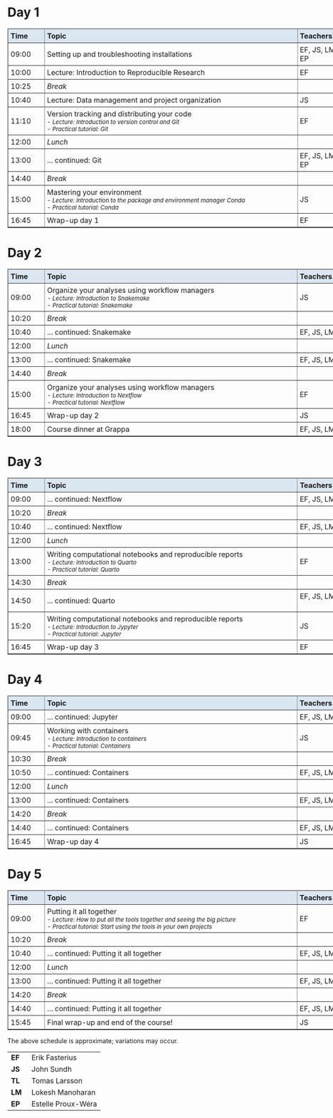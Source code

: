 <h1>Day 1</h1>

<table border="1;" class="table table-hover table-condensed" style="width:800px;">
	<thead style="background-color:#DAE7F1">
		<tr>
			<td style="padding:5px; width:75px"><font size="3"><b>Time </b> </font></td>
			<td style="padding:5px; width:625px"><font size="3"><b>Topic </b> </font></td>
			<td style="padding:5px; width:145px"><font size="3"><b>Teachers </b> </font></td>
		</tr>
	</thead>
	<tbody>
		<tr>
			<td style="padding:5px"><font size="3">09:00 </font></td>
			<td style="padding:5px"><font size="3">Setting up and troubleshooting installations </font></td>
			<td style="padding:5px"><font size="3">EF, JS, LM, TL, EP </font></td>
		</tr>
		<tr>
			<td style="padding:5px"><font size="3">10:00 </font></td>
			<td style="padding:5px"><font size="3">Lecture: Introduction to Reproducible Research </font></td>
			<td style="padding:5px"><font size="3">EF </font></td>
		</tr>
		<tr>
			<td style="padding:5px"><font size="3">10:25 </font></td>
			<td style="padding:5px"><font size="3"><em>Break</em> </font></td>
			<td style="padding:5px">&nbsp;</td>
		</tr>
		<tr>
			<td style="padding:5px"><font size="3">10:40</font></td>
			<td style="padding:5px"><font size="3">Lecture: Data management and project organization</font></td>
			<td style="padding:5px"><font size="3">JS</font></td>
		</tr>
		<tr>
			<td style="padding:5px"><font size="3">11:10 </font></td>
			<td style="padding:5px"><font size="3">Version tracking and distributing your code<br />
			<font size="2"><i>- Lecture: Introduction to version control and Git<br />
			- Practical tutorial: Git </i></font></font></td>
			<td style="padding:5px"><font size="3">EF </font></td>
		</tr>
		<tr>
			<td style="padding:5px"><font size="3">12:00 </font></td>
			<td style="padding:5px"><em><font size="3">Lunch </font></em></td>
			<td style="padding:5px">&nbsp;</td>
		</tr>
		<tr>
			<td style="padding:5px"><font size="3">13:00 </font></td>
			<td style="padding:5px"><font size="3">... continued: Git</font></td>
			<td style="padding:5px"><font size="3">EF, JS, LM, TL, EP</font></td>
		</tr>
		<tr>
			<td style="padding:5px"><font size="3">14:40</font></td>
			<td style="padding:5px"><font size="3"><em>Break</em> </font></td>
			<td style="padding:5px">&nbsp;</td>
		</tr>
		<tr>
			<td style="padding:5px"><font size="3">15:00</font></td>
			<td style="padding:5px"><font size="3">Mastering your environment<br />
			<font size="2"><i>- Lecture: Introduction to the package and environment manager Conda<br />
			- Practical tutorial: Conda </i> </font></font></td>
			<td style="padding:5px"><font size="3">JS</font></td>
		</tr>
		<tr>
			<td style="padding:5px"><font size="3">16:45 </font></td>
			<td style="padding:5px"><font size="3">Wrap-up day 1 </font></td>
			<td style="padding:5px"><font size="3">EF </font></td>
		</tr>
	</tbody>
</table>

<h1>Day 2</h1>

<table border="1;" class="table table-hover table-condensed" style="width:800px;">
	<thead style="background-color:#DAE7F1">
		<tr>
			<td style="padding:5px; width:75px"><font size="3"><b>Time </b> </font></td>
			<td style="padding:5px; width:625px"><font size="3"><b>Topic </b> </font></td>
			<td style="padding:5px; width:145px"><font size="3"><b>Teachers </b> </font></td>
		</tr>
	</thead>
	<tbody>
		<tr>
			<td style="padding:5px"><font size="3">09:00 </font></td>
			<td style="padding:5px"><font size="3">Organize your analyses using workflow managers<br />
			<font size="2"><i>- Lecture: Introduction to Snakemake<br />
			- Practical tutorial: Snakemake</i></font></font></td>
			<td style="padding:5px"><font size="3">JS </font></td>
		</tr>
		<tr>
			<td style="padding:5px"><font size="3">10:20 </font></td>
			<td style="padding:5px"><em><font size="3">Break </font></em></td>
			<td style="padding:5px">&nbsp;</td>
		</tr>
		<tr>
			<td style="padding:5px"><font size="3">10:40 </font></td>
			<td style="padding:5px"><font size="3">... continued: Snakemake<font size="2"> </font></font></td>
			<td style="padding:5px"><font size="3">EF, JS, LM, TL, EP</font></td>
		</tr>
		<tr>
			<td style="padding:5px"><font size="3">12:00 </font></td>
			<td style="padding:5px"><em><font size="3">Lunch </font></em></td>
			<td style="padding:5px">&nbsp;</td>
		</tr>
		<tr>
			<td style="padding:5px"><font size="3">13:00 </font></td>
			<td style="padding:5px"><font size="3">... continued: Snakemake</font></td>
			<td style="padding:5px"><font size="3">EF, JS, LM, TL, EP</font></td>
		</tr>
		<tr>
			<td style="padding:5px"><font size="3">14:40 </font></td>
			<td style="padding:5px"><em><font size="3">Break </font></em></td>
			<td style="padding:5px">&nbsp;</td>
		</tr>
		<tr>
			<td style="padding:5px"><font size="3">15:00 </font></td>
			<td style="padding:5px"><font size="3">Organize your analyses using workflow managers<br />
			<font size="2"><i>- Lecture: Introduction to Nextflow<br />
			- Practical tutorial: Nextflow</i></font></font></td>
			<td style="padding:5px"><font size="3">EF </font></td>
		</tr>
		<tr>
			<td style="padding:5px"><font size="3">16:45 </font></td>
			<td style="padding:5px"><font size="3">Wrap-up day 2 </font></td>
			<td style="padding:5px"><font size="3">JS </font></td>
		</tr>
		<tr>
			<td style="padding:5px"><font size="3">18:00</font></td>
			<td style="padding:5px"><font size="3">Course dinner at Grappa</font></td>
			<td style="padding:5px"><font size="3">EF, JS, LM, TL, EP</font></td>
		</tr>
	</tbody>
</table>

<h1>Day 3</h1>

<table border="1;" class="table table-hover table-condensed" style="width:800px;">
	<thead style="background-color:#DAE7F1">
		<tr>
			<td style="padding:5px; width:75px"><font size="3"><b>Time </b> </font></td>
			<td style="padding:5px; width:625px"><font size="3"><b>Topic </b> </font></td>
			<td style="padding:5px; width:145px"><font size="3"><b>Teachers </b> </font></td>
		</tr>
	</thead>
	<tbody>
		<tr>
			<td style="padding:5px"><font size="3">09:00 </font></td>
			<td style="padding:5px"><font size="3">... continued: Nextflow<font size="2"><i> </i> </font></font></td>
			<td style="padding:5px"><font size="3">EF, JS, LM, TL, EP </font></td>
		</tr>
		<tr>
			<td style="padding:5px"><font size="3">10:20 </font></td>
			<td style="padding:5px"><em><font size="3">Break </font></em></td>
			<td style="padding:5px">&nbsp;</td>
		</tr>
		<tr>
			<td style="padding:5px"><font size="3">10:40 </font></td>
			<td style="padding:5px"><font size="3">... continued: Nextflow</font></td>
			<td style="padding:5px"><font size="3">EF, JS, LM, TL, EP </font></td>
		</tr>
		<tr>
			<td style="padding:5px"><font size="3">12:00 </font></td>
			<td style="padding:5px"><em><font size="3">Lunch </font></em></td>
			<td style="padding:5px">&nbsp;</td>
		</tr>
		<tr>
			<td style="padding:5px"><font size="3">13:00 </font></td>
			<td style="padding:5px"><font size="3">Writing computational notebooks and reproducible reports<br />
			<font size="2"><i>- Lecture: Introduction to Quarto<br />
			- Practical tutorial: Quarto</i></font></font></td>
			<td style="padding:5px"><font size="3">EF </font></td>
		</tr>
		<tr>
		</tr>
		<tr>
			<td style="padding:5px"><font size="3">14:30 </font></td>
			<td style="padding:5px"><em><font size="3">Break </font></em></td>
			<td style="padding:5px">&nbsp;</td>
		</tr>
		<tr>
			<td style="padding:5px"><font size="3">14:50 </font></td>
			<td style="padding:5px"><font size="3">... continued: Quarto<font size="2"> </font></font></td>
			<td style="padding:5px"><font size="3">EF, JS, LM, TL, EP &nbsp;</font></td>
		</tr>
		<tr>
			<td style="padding:5px"><font size="3">15:20</font></td>
			<td style="padding:5px"><font size="3">Writing computational notebooks and reproducible reports<br />
			<font size="2"><i>- Lecture: Introduction to Jypyter<br />
			- Practical tutorial: Jupyter </i></font></font></td>
			<td style="padding:5px"><font size="3">JS</font></td>
		</tr>
		<tr>
		</tr>
		<tr>
			<td style="padding:5px"><font size="3">16:45 </font></td>
			<td style="padding:5px"><font size="3">Wrap-up day 3 </font></td>
			<td style="padding:5px"><font size="3">EF </font></td>
		</tr>
	</tbody>
</table>

<h1>Day 4</h1>

<table border="1;" class="table table-hover table-condensed" style="width:800px;">
	<thead style="background-color:#DAE7F1">
		<tr>
			<td style="padding:5px; width:75px"><font size="3"><b>Time </b> </font></td>
			<td style="padding:5px; width:625px"><font size="3"><b>Topic </b> </font></td>
			<td style="padding:5px; width:145px"><font size="3"><b>Teachers </b> </font></td>
		</tr>
	</thead>
	<tbody>
		<tr>
			<td style="padding:5px"><font size="3">09:00 </font></td>
			<td style="padding:5px"><font size="3">... continued: Jupyter</font></td>
			<td style="padding:5px"><font size="3">EF, JS, LM, TL, EP </font></td>
		</tr>
		<tr>
			<td style="padding:5px"><font size="3">09:45 </font></td>
			<td style="padding:5px"><font size="3">Working with containers<br />
			<font size="2"><i>- Lecture: Introduction to containers<br />
			- Practical tutorial: Containers </i></font></font></td>
			<td style="padding:5px"><font size="3">JS </font></td>
		</tr>
		<tr>
			<td style="padding:5px"><font size="3">10:30 </font></td>
			<td style="padding:5px"><em><font size="3">Break </font></em></td>
			<td style="padding:5px">&nbsp;</td>
		</tr>
		<tr>
			<td style="padding:5px"><font size="3">10:50 </font></td>
			<td style="padding:5px"><font size="3">... continued: Containers</font></td>
			<td style="padding:5px"><font size="3">EF, JS, LM, TL, EP </font></td>
		</tr>
		<tr>
			<td style="padding:5px"><font size="3">12:00 </font></td>
			<td style="padding:5px"><em><font size="3">Lunch </font></em></td>
			<td style="padding:5px">&nbsp;</td>
		</tr>
		<tr>
			<td style="padding:5px"><font size="3">13:00 </font></td>
			<td style="padding:5px"><font size="3">... continued: Containers<font size="2"><i> </i></font></font></td>
			<td style="padding:5px"><font size="3">EF, JS, LM, TL, EP </font></td>
		</tr>
		<tr>
			<td style="padding:5px"><font size="3">14:20</font></td>
			<td style="padding:5px"><em><font size="3">Break </font></em></td>
			<td style="padding:5px">&nbsp;</td>
		</tr>
		<tr>
			<td style="padding:5px"><font size="3">14:40</font></td>
			<td style="padding:5px"><font size="3">... continued: Containers</font></td>
			<td style="padding:5px"><font size="3">EF, JS, LM, TL, EP </font></td>
		</tr>
		<tr>
		</tr>
		<tr>
			<td style="padding:5px"><font size="3">16:45 </font></td>
			<td style="padding:5px"><font size="3">Wrap-up day 4 </font></td>
			<td style="padding:5px"><font size="3">JS </font></td>
		</tr>
	</tbody>
</table>

<h1>Day 5</h1>

<table border="1;" class="table table-hover table-condensed" style="width:800px;">
	<thead style="background-color:#DAE7F1">
		<tr>
			<td style="padding:5px; width:75px"><font size="3"><b>Time </b> </font></td>
			<td style="padding:5px; width:625px"><font size="3"><b>Topic </b> </font></td>
			<td style="padding:5px; width:145px"><font size="3"><b>Teachers </b> </font></td>
		</tr>
	</thead>
	<tbody>
		<tr>
			<td style="padding:5px"><font size="3">09:00 </font></td>
			<td style="padding:5px"><font size="3">Putting it all together<br />
			<font size="2"><i>- Lecture: How to put all the tools together and seeing the big picture<br />
			- Practical tutorial: Start using the tools in your own projects </i></font> </font></td>
			<td style="padding:5px"><font size="3">EF </font></td>
		</tr>
		<tr>
			<td style="padding:5px"><font size="3">10:20 </font></td>
			<td style="padding:5px"><em><font size="3">Break </font></em></td>
			<td style="padding:5px">&nbsp;</td>
		</tr>
		<tr>
			<td style="padding:5px"><font size="3">10:40 </font></td>
			<td style="padding:5px"><font size="3">... continued: Putting it all together</font></td>
			<td style="padding:5px"><font size="3">EF, JS, LM, TL, EP </font></td>
		</tr>
		<tr>
			<td style="padding:5px"><font size="3">12:00 </font></td>
			<td style="padding:5px"><em><font size="3">Lunch </font></em></td>
			<td style="padding:5px">&nbsp;</td>
		</tr>
		<tr>
			<td style="padding:5px"><font size="3">13:00 </font></td>
			<td style="padding:5px"><font size="3">... continued: Putting it all together</font></td>
			<td style="padding:5px"><font size="3">EF, JS, LM, TL, EP </font></td>
		</tr>
		<tr>
			<td style="padding:5px"><font size="3">14:20 </font></td>
			<td style="padding:5px"><em><font size="3">Break </font></em></td>
			<td style="padding:5px">&nbsp;</td>
		</tr>
		<tr>
			<td style="padding:5px"><font size="3">14:40 </font></td>
			<td style="padding:5px"><font size="3">... continued: Putting it all together</font></td>
			<td style="padding:5px"><font size="3">EF, JS, LM, TL, EP</font></td>
		</tr>
		<tr>
			<td style="padding:5px"><font size="3">15:45 </font></td>
			<td style="padding:5px"><font size="3">Final wrap-up and end of the course! </font></td>
			<td style="padding:5px"><font size="3">JS </font></td>
		</tr>
	</tbody>
</table>

<p>The above schedule is approximate; variations may occur.</p>

<table>
	<tbody>
		<tr>
			<td style="width:30px"><b>EF </b></td>
			<td>Erik Fasterius</td>
		</tr>
		<tr>
			<td><b>JS </b></td>
			<td>John Sundh</td>
		</tr>
		<tr>
			<td><b>TL </b></td>
			<td>Tomas Larsson</td>
		</tr>
		<tr>
			<td><b>LM </b></td>
			<td>Lokesh Manoharan</td>
		</tr>
		<tr>
			<td><b>EP </b></td>
			<td>Estelle Proux-W&eacute;ra</td>
		</tr>
	</tbody>
</table>
